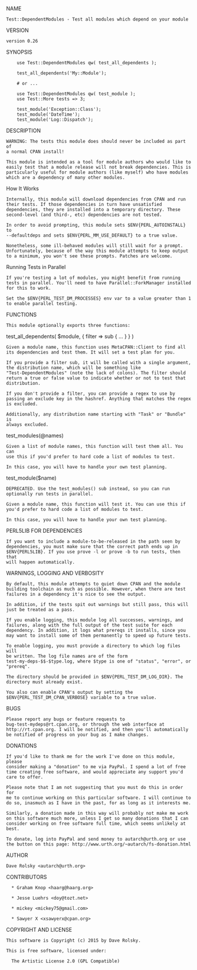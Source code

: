 NAME

    Test::DependentModules - Test all modules which depend on your module

VERSION

    version 0.26

SYNOPSIS

        use Test::DependentModules qw( test_all_dependents );
    
        test_all_dependents('My::Module');
    
        # or ...
    
        use Test::DependentModules qw( test_module );
        use Test::More tests => 3;
    
        test_module('Exception::Class');
        test_module('DateTime');
        test_module('Log::Dispatch');

DESCRIPTION

    WARNING: The tests this module does should never be included as part of
    a normal CPAN install!

    This module is intended as a tool for module authors who would like to
    easily test that a module release will not break dependencies. This is
    particularly useful for module authors (like myself) who have modules
    which are a dependency of many other modules.

 How It Works

    Internally, this module will download dependencies from CPAN and run
    their tests. If those dependencies in turn have unsatisfied
    dependencies, they are installed into a temporary directory. These
    second-level (and third-, etc) dependencies are not tested.

    In order to avoid prompting, this module sets $ENV{PERL_AUTOINSTALL} to
    --defaultdeps and sets $ENV{PERL_MM_USE_DEFAULT} to a true value.

    Nonetheless, some ill-behaved modules will still wait for a prompt.
    Unfortunately, because of the way this module attempts to keep output
    to a minimum, you won't see these prompts. Patches are welcome.

 Running Tests in Parallel

    If you're testing a lot of modules, you might benefit from running
    tests in parallel. You'll need to have Parallel::ForkManager installed
    for this to work.

    Set the $ENV{PERL_TEST_DM_PROCESSES} env var to a value greater than 1
    to enable parallel testing.

FUNCTIONS

    This module optionally exports three functions:

 test_all_dependents( $module, { filter => sub { ... } } )

    Given a module name, this function uses MetaCPAN::Client to find all
    its dependencies and test them. It will set a test plan for you.

    If you provide a filter sub, it will be called with a single argument,
    the distribution name, which will be something like
    "Test-DependentModules" (note the lack of colons). The filter should
    return a true or false value to indicate whether or not to test that
    distribution.

    If you don't provide a filter, you can provide a regex to use by
    passing an exclude key in the hashref. Anything that matches the regex
    is excluded.

    Additionally, any distribution name starting with "Task" or "Bundle" is
    always excluded.

 test_modules(@names)

    Given a list of module names, this function will test them all. You can
    use this if you'd prefer to hard code a list of modules to test.

    In this case, you will have to handle your own test planning.

 test_module($name)

    DEPRECATED. Use the test_modules() sub instead, so you can run
    optionally run tests in parallel.

    Given a module name, this function will test it. You can use this if
    you'd prefer to hard code a list of modules to test.

    In this case, you will have to handle your own test planning.

PERL5LIB FOR DEPENDENCIES

    If you want to include a module-to-be-released in the path seen by
    dependencies, you must make sure that the correct path ends up in
    $ENV{PERL5LIB}. If you use prove -l or prove -b to run tests, then that
    will happen automatically.

WARNINGS, LOGGING AND VERBOSITY

    By default, this module attempts to quiet down CPAN and the module
    building toolchain as much as possible. However, when there are test
    failures in a dependency it's nice to see the output.

    In addition, if the tests spit out warnings but still pass, this will
    just be treated as a pass.

    If you enable logging, this module log all successes, warnings, and
    failures, along with the full output of the test suite for each
    dependency. In addition, it logs what prereqs it installs, since you
    may want to install some of them permanently to speed up future tests.

    To enable logging, you must provide a directory to which log files will
    be written. The log file names are of the form
    test-my-deps-$$-$type.log, where $type is one of "status", "error", or
    "prereq".

    The directory should be provided in $ENV{PERL_TEST_DM_LOG_DIR}. The
    directory must already exist.

    You also can enable CPAN's output by setting the
    $ENV{PERL_TEST_DM_CPAN_VERBOSE} variable to a true value.

BUGS

    Please report any bugs or feature requests to
    bug-test-mydeps@rt.cpan.org, or through the web interface at
    http://rt.cpan.org. I will be notified, and then you'll automatically
    be notified of progress on your bug as I make changes.

DONATIONS

    If you'd like to thank me for the work I've done on this module, please
    consider making a "donation" to me via PayPal. I spend a lot of free
    time creating free software, and would appreciate any support you'd
    care to offer.

    Please note that I am not suggesting that you must do this in order for
    me to continue working on this particular software. I will continue to
    do so, inasmuch as I have in the past, for as long as it interests me.

    Similarly, a donation made in this way will probably not make me work
    on this software much more, unless I get so many donations that I can
    consider working on free software full time, which seems unlikely at
    best.

    To donate, log into PayPal and send money to autarch@urth.org or use
    the button on this page: http://www.urth.org/~autarch/fs-donation.html

AUTHOR

    Dave Rolsky <autarch@urth.org>

CONTRIBUTORS

      * Graham Knop <haarg@haarg.org>

      * Jesse Luehrs <doy@tozt.net>

      * mickey <mickey75@gmail.com>

      * Sawyer X <xsawyerx@cpan.org>

COPYRIGHT AND LICENSE

    This software is Copyright (c) 2015 by Dave Rolsky.

    This is free software, licensed under:

      The Artistic License 2.0 (GPL Compatible)

